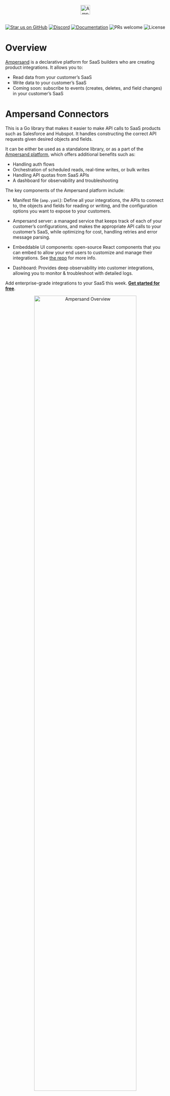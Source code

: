 <br/>
<div align="center">
    <a href="https://www.withampersand.com/?utm_source=github&utm_medium=readme&utm_campaign=connectors-repo&utm_content=logo">
    <img src="https://res.cloudinary.com/dycvts6vp/image/upload/v1723671980/ampersand-logo-black.svg" height="30" align="center" alt="Ampersand logo" >
    </a>
<br/>
<br/>

<div align="center">

[![Star us on GitHub](https://img.shields.io/github/stars/amp-labs/connectors?color=FFD700&label=Stars&logo=Github)](https://github.com/amp-labs/connectors) [![Discord](https://img.shields.io/badge/Join%20The%20Community-black?logo=discord)](https://discord.gg/BWP4BpKHvf) [![Documentation](https://img.shields.io/badge/Read%20our%20Documentation-black?logo=book)](https://docs.withampersand.com) ![PRs welcome](https://img.shields.io/badge/PRs-welcome-brightgreen.svg) <img src="https://img.shields.io/static/v1?label=license&message=MIT&color=white" alt="License">
</div>

</div>

# Overview

[Ampersand](https://withampersand.com?trk=readme-github) is a declarative platform for SaaS builders who are creating product integrations. It allows you to:

* Read data from your customer’s SaaS
* Write data to your customer’s SaaS
* Coming soon: subscribe to events (creates, deletes, and field changes) in your customer’s SaaS

# Ampersand Connectors

This is a Go library that makes it easier to make API calls to SaaS products such as Salesforce and Hubspot. It handles constructing the correct API requests given desired objects and fields.

It can be either be used as a standalone library, or as a part of the [Ampersand platform](https://docs.withampersand.com/), which offers additional benefits such as:
- Handling auth flows
- Orchestration of scheduled reads, real-time writes, or bulk writes
- Handling API quotas from SaaS APIs
- A dashboard for observability and troubleshooting

The key components of the Ampersand platform include:

- Manifest file (`amp.yaml`): Define all your integrations, the APIs to connect to, the objects and fields for reading or writing, and the configuration options you want to expose to your customers.

- Ampersand server: a managed service that keeps track of each of your customer’s configurations, and makes the appropriate API calls to your customer’s SaaS, while optimizing for cost, handling retries and error message parsing.

- Embeddable UI components: open-source React components that you can embed to allow your end users to customize and manage their integrations. See [the repo](https://github.com/amp-labs/react) for more info.

- Dashboard: Provides deep observability into customer integrations, allowing you to monitor & troubleshoot with detailed logs.

Add enterprise-grade integrations to your SaaS this week. **[Get started for free](https://dashboard.withampersand.com/sign-up?trk=readme-github)**.

<div align="center">
    <img src="https://res.cloudinary.com/dycvts6vp/image/upload/v1724756323/media/hqukkkmpk96zavslpmw5.png" alt="Ampersand Overview" width="80%">
</div>

# Using connectors

## Supported connectors

Browse [the providers directory](https://github.com/amp-labs/connectors/tree/main/providers) to see a list of all the connectors that Ampersand supports, and which features are supported for each connector.

## Examples

Visit the [Ampersand docs](https://docs.withampersand.com?trk=readme-github) to learn about how to use connectors as a part of the Ampersand platform. 

See the [examples directory](https://github.com/amp-labs/connectors/tree/main/examples) for examples of how to use connectors as a standalone library.

| Provider      | Auth Connector  | Deep Connector | Authorization Method |
|---------------|-----------------|----------------|----------------------|
| **Salesforce** | [example](https://github.com/amp-labs/connectors/tree/main/examples/auth_connectors/salesforce) | [example](https://github.com/amp-labs/connectors/tree/main/examples/deep_connectors/salesforce) | OAuth2, Authorization Code    |
| **Adobe** | [example](https://github.com/amp-labs/connectors/tree/main/examples/auth_connectors/adobe)      | | OAuth2, Client Credentials | 
| **Anthropic** | [example](https://github.com/amp-labs/connectors/tree/main/examples/auth_connectors/antrhopic)  | | API Key               |
| **Blueshift** | [example](https://github.com/amp-labs/connectors/tree/main/examples/auth_connectors/blueshift) | | Basic Auth            |

# Contributors

Thankful to the OSS community for making Ampersand better every day.

<a href="https://github.com/amp-labs/connectors/graphs/contributors">
  <img src="https://contrib.rocks/image?repo=amp-labs/connectors" />
</a>
